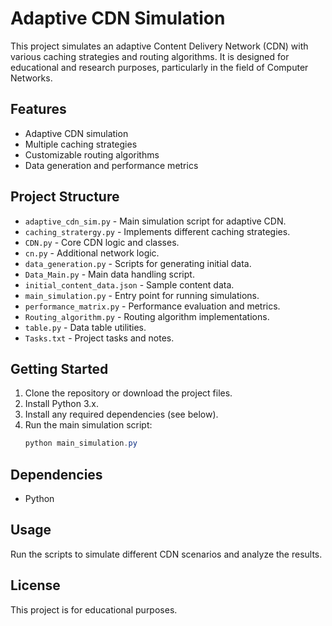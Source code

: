 # Adaptive CDN Simulation

This project simulates an adaptive Content Delivery Network (CDN) with various caching strategies and routing algorithms. It is designed for educational and research purposes, particularly in the field of Computer Networks.

## Features

- Adaptive CDN simulation
- Multiple caching strategies
- Customizable routing algorithms
- Data generation and performance metrics

## Project Structure

- `adaptive_cdn_sim.py` - Main simulation script for adaptive CDN.
- `caching_stratergy.py` - Implements different caching strategies.
- `CDN.py` - Core CDN logic and classes.
- `cn.py` - Additional network logic.
- `data_generation.py` - Scripts for generating initial data.
- `Data_Main.py` - Main data handling script.
- `initial_content_data.json` - Sample content data.
- `main_simulation.py` - Entry point for running simulations.
- `performance_matrix.py` - Performance evaluation and metrics.
- `Routing_algorithm.py` - Routing algorithm implementations.
- `table.py` - Data table utilities.
- `Tasks.txt` - Project tasks and notes.

## Getting Started

1. Clone the repository or download the project files.
2. Install Python 3.x.
3. Install any required dependencies (see below).
4. Run the main simulation script:
   ```powershell
   python main_simulation.py
   ```

## Dependencies

- Python

## Usage

Run the scripts to simulate different CDN scenarios and analyze the results.

## License

This project is for educational purposes.
